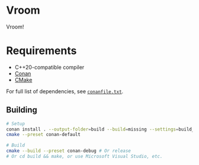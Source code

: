 # Vroom
Vroom!

# Requirements
* C++20-compatible compiler
* [Conan](https://github.com/conan-io/conan)
* [CMake](https://cmake.org/)

For full list of dependencies, see [`conanfile.txt`](https://github.com/fordcars/Vroom/blob/main/conanfile.txt).

## Building
```bash
# Setup
conan install . --output-folder=build --build=missing --settings=build_type=Debug # Or Release
cmake --preset conan-default

# Build
cmake --build --preset conan-debug # Or release
# Or cd build && make, or use Microsoft Visual Studio, etc.
```
